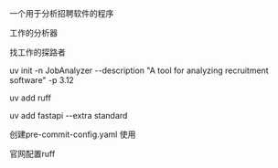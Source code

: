 


一个用于分析招聘软件的程序

工作的分析器

找工作的探路者


uv init -n JobAnalyzer --description "A tool for analyzing recruitment software" -p 3.12

uv add ruff

uv add fastapi --extra standard

创建pre-commit-config.yaml
使用

官网配置ruff



